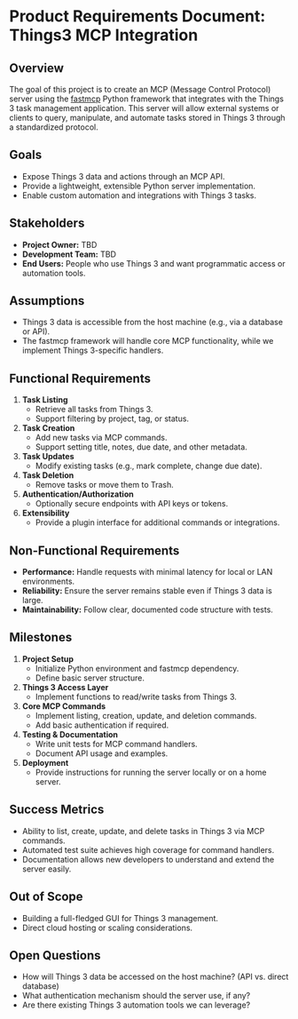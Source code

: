 # Product Requirements Document: Things3 MCP Integration

## Overview
The goal of this project is to create an MCP (Message Control Protocol) server using the [fastmcp](https://github.com/jlowin/fastmcp) Python framework that integrates with the Things 3 task management application. This server will allow external systems or clients to query, manipulate, and automate tasks stored in Things 3 through a standardized protocol.

## Goals
- Expose Things 3 data and actions through an MCP API.
- Provide a lightweight, extensible Python server implementation.
- Enable custom automation and integrations with Things 3 tasks.

## Stakeholders
- **Project Owner:** TBD
- **Development Team:** TBD
- **End Users:** People who use Things 3 and want programmatic access or automation tools.

## Assumptions
- Things 3 data is accessible from the host machine (e.g., via a database or API).
- The fastmcp framework will handle core MCP functionality, while we implement Things 3-specific handlers.

## Functional Requirements
1. **Task Listing**
   - Retrieve all tasks from Things 3.
   - Support filtering by project, tag, or status.
2. **Task Creation**
   - Add new tasks via MCP commands.
   - Support setting title, notes, due date, and other metadata.
3. **Task Updates**
   - Modify existing tasks (e.g., mark complete, change due date).
4. **Task Deletion**
   - Remove tasks or move them to Trash.
5. **Authentication/Authorization**
   - Optionally secure endpoints with API keys or tokens.
6. **Extensibility**
   - Provide a plugin interface for additional commands or integrations.

## Non-Functional Requirements
- **Performance:** Handle requests with minimal latency for local or LAN environments.
- **Reliability:** Ensure the server remains stable even if Things 3 data is large.
- **Maintainability:** Follow clear, documented code structure with tests.

## Milestones
1. **Project Setup**
   - Initialize Python environment and fastmcp dependency.
   - Define basic server structure.
2. **Things 3 Access Layer**
   - Implement functions to read/write tasks from Things 3.
3. **Core MCP Commands**
   - Implement listing, creation, update, and deletion commands.
   - Add basic authentication if required.
4. **Testing & Documentation**
   - Write unit tests for MCP command handlers.
   - Document API usage and examples.
5. **Deployment**
   - Provide instructions for running the server locally or on a home server.

## Success Metrics
- Ability to list, create, update, and delete tasks in Things 3 via MCP commands.
- Automated test suite achieves high coverage for command handlers.
- Documentation allows new developers to understand and extend the server easily.

## Out of Scope
- Building a full-fledged GUI for Things 3 management.
- Direct cloud hosting or scaling considerations.

## Open Questions
- How will Things 3 data be accessed on the host machine? (API vs. direct database)
- What authentication mechanism should the server use, if any?
- Are there existing Things 3 automation tools we can leverage?

